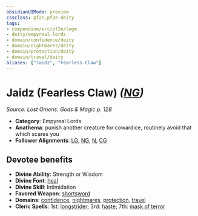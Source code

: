 ```yaml
---
obsidianUIMode: preview
cssclass: pf2e,pf2e-deity
tags:
- compendium/src/pf2e/logm
- deity/empyreal-lords
- domain/confidence/deity
- domain/nightmares/deity
- domain/protection/deity
- domain/travel/deity
aliases: ["Jaidz", "Fearless Claw"]
---
```

# Jaidz (Fearless Claw) *([NG](rules/traits/ng-b1.md "Neutral Good Alignment Trait"))*  
*Source: Lost Omens: Gods & Magic p. 128*  

- **Category**: Empyreal Lords
- **Anathema**: punish another creature for cowardice, routinely avoid that which scares you
- **Follower Alignments**: [LG](rules/traits/lg-b1.md "Lawful Good Alignment Trait"), [NG](rules/traits/ng-b1.md "Neutral Good Alignment Trait"), [N](rules/traits/n-b1.md "Neutral Alignment Trait"), [CG](rules/traits/cg-b1.md "Chaotic Good Alignment Trait")

## Devotee benefits

- **Divine Ability**: Strength or Wisdom
- **Divine Font**: [heal](heal.md)
- **Divine Skill**: Intimidation
- **Favored Weapon**: [shortsword](shortsword.md)
- **Domains**: [confidence](Reference/Compendium/Setting/domains.md#Confidence), [nightmares](Reference/Compendium/Setting/domains.md#Nightmares), [protection](Reference/Compendium/Setting/domains.md#Protection), [travel](Reference/Compendium/Setting/domains.md#Travel)
- **Cleric Spells**: 1st: [longstrider](longstrider.md); 3rd: [haste](haste.md); 7th: [mask of terror](mask-of-terror.md)